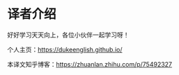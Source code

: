 # 译者介绍

好好学习天天向上，各位小伙伴一起学习呀！

个人主页：https://dukeenglish.github.io/

本译文知乎博客：https://zhuanlan.zhihu.com/p/75492327
